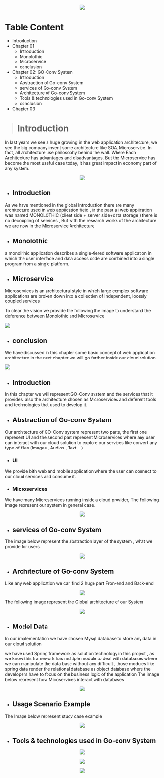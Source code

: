 <p align="center"> 
<img src="https://github.com/tarfa-info/micro-service-user/blob/master/images/logo.png"/>
</p>

# Table Content
- Introduction
- Chapter 01
   - Introduction
   - Monolothic
   - Microservice
   - conclusion
- Chapter 02: GO-Conv System
   - Introduction
   - Abstraction of Go-conv System
   - services of Go-conv System
   - Architecture of Go-conv System
   - Tools & technologies used in Go-conv System
   - conclusion
- Chapter 03 



># Introduction
<p>    In last years we see a huge growing in the web application architecture, we see the big company invent some architecture like SOA, Microservice.
In fact, all architecture use philosophy behind the wall. Where Each Architecture has advantages and disadvantages. But the Microservice has become the most useful case today, it has great impact in economy part of any system.</p>

<p align="center"> 
<img src="https://github.com/tarfa-info/micro-service-user/blob/master/images/Introduction-4.jpg"/>
</p>

- ## Introduction 
<p>
As we have mentioned in the global Introduction there are many architecture used in web application field , in the past all web application was named MONOLOTHIC (client side + server side+data storage ) there is no decoupling of services ,
But with the research works of the architecture we are now in the Microservice
Architecture
</p>

- ## Monolothic
<p>
   a monolithic application describes a single-tiered software application in which the user interface and data access code are combined into a single program from a single platform.
</p>

- ## Microservice
<p>
   Microservices is an architectural style in which large complex software applications are broken down into a collection of independent, loosely coupled services
</p>

<p>
   To clear the vision we provide the following the image to understand the deference between Monolothic and Microservice 
</p>

<img src="https://github.com/tarfa-info/micro-service-user/blob/master/images/Slide3.JPG"/>

- ## conclusion

<p>
   We have discussed in this chapter some basic concept of web application architecture in the next chapter we will go further
   inside our cloud solution
</p>

<img src="https://github.com/tarfa-info/micro-service-user/blob/master/images/chapter2.jpg"/>

- ## Introduction

<p>
   In this chapter we will represent GO-Conv system and the services that it provides, also the architecture chosen as Microservices and deferent tools and technologies that used to develop it.
</p>

- ## Abstraction of Go-conv System 

<p>
    Our architecture of GO-Conv system represent two parts, the first one represent UI and the second part represent Microservices where any user can interact with our cloud solution to explore our services like convert any type of files (Images , Audios , Text ...).
</p>

- ### UI

<p>
   We provide bith web and mobile application where the user can connect to our cloud services and consume it.   
</p>

- ### Microservices

<p>
   We have many Microservices running inside a cloud provider, The Following image represent our system in general case.
</p>

<p align="center"> 
<img src="https://github.com/tarfa-info/micro-service-user/blob/master/images/abstraction.JPG"/>
</p>

- ## services of Go-conv System
<p>
   The image below represent the abstraction layer of the system , what we provide for users 
</p>

<p align="center"> 
<img src="https://github.com/tarfa-info/micro-service-user/blob/master/images/Slide2.JPG"/>
</p>

- ## Architecture of Go-conv System

<p>
    Like any web application we can find 2 huge part Fron-end and Back-end 
</p>

<p align="center"> 
<img src="https://github.com/tarfa-info/micro-service-user/blob/master/images/Slide4.JPG"/>
</p>

<p>
   The following image represent the Global architecture of our System 
</p>

<p align="center"> 
<img src="https://github.com/tarfa-info/micro-service-user/blob/master/images/Slide5.JPG"/>
</p>

- ## Model Data

In our implementation we have chosen Mysql database to store any data in our cloud solution 

we have used Spring framework as solution technology in this project , as we know this framework has multiple module to deal with databases where we can manipulate the data base without any difficult , those modules like spring data render the relational database as object database where the developers have to focus on the business logic of the application
The image below represent how Micoservices interact with databases


<p align="center"> 
<img src="https://github.com/tarfa-info/micro-service-user/blob/master/images/Screenshot%20from%202018-11-20%2019-52-34.png"/>
</p>


- ## Usage Scenario Example

The Image below represent study case example 

<p align="center"> 
<img src="https://github.com/tarfa-info/micro-service-user/blob/master/images/Screenshot%20from%202018-11-20%2022-18-17.png"/>
</p>


- ## Tools & technologies used in Go-conv System
<p align="center"> 
<img src="https://github.com/tarfa-info/micro-service-user/blob/master/images/Screenshot%20from%202018-11-07%2001-07-29.png"/>
</p>

<p align="center"> 
<img src="https://github.com/tarfa-info/micro-service-user/blob/master/images/Screenshot%20from%202018-11-07%2001-10-00.png"/>
</p>

<p align="center"> 
<img src="https://github.com/tarfa-info/micro-service-user/blob/master/images/Screenshot%20from%202018-11-07%2001-07-50.png"/>
</p>
